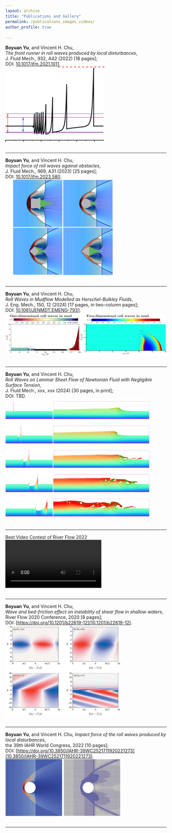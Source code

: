 ```yaml
---
layout: archive
title: "Publications and Gallery"
permalink: /publications_images_videos/
author_profile: true

---
```


<!-- ---

Relative vorticity on the sphere simulated with SpeedyWeather.jl using spherical harmonics. T682, 2048x1024 grid points (~20km horizontal resolution) on a full Gaussian grid.
<video src="https://raw.githubusercontent.com/milankl/milankl.github.io/main/files/ortho_europe.mp4" controls="controls" style="max-width: 700px;">
</video> -->

<!-- ---

Kelvin-wave induced equatorial current that gets unstable. 3200x800 grid points at a resolution of 2.5km. Tracer is only injected on the western boundary.
<video src="https://raw.githubusercontent.com/milankl/milankl.github.io/main/files/kelvin_instability.mp4" controls="controls" style="max-width: 700px;">
</video> -->



**Boyuan Yu**, and Vincent H. Chu,  
*The front runner in roll waves produced by local disturbances*,   
J. Fluid Mech., 932, A42 (2022) [18 pages];   
DOI: [10.1017/jfm.2021.1011](https://doi.org/10.1017/jfm.2021.1011).   
<img src="https://raw.githubusercontent.com/MGYBY/boyuanyu.github.io/master/images/jfm_1_figAbs.png" width="310px" >    
<br />   

---

**Boyuan Yu**, and Vincent H. Chu,  
*Impact force of roll waves against obstacles*,   
J. Fluid Mech., 969, A31 (2023) [25 pages];   
DOI: [10.1017/jfm.2023.580](https://doi.org/10.1017/jfm.2023.580).    
<img src="https://raw.githubusercontent.com/MGYBY/boyuanyu.github.io/master/images/jfm_2_figAbs.png" width="360px" >   
<br />   

---

**Boyuan Yu**, and Vincent H. Chu,  
*Roll Waves in Mudflow Modelled as Herschel-Bulkley Fluids*,   
J. Eng. Mech., 150, 12 (2024) [17 pages, in two-column pages];   
DOI: [10.1061/JENMDT.EMENG-7931](https://ascelibrary.org/doi/10.1061/JENMDT.EMENG-7931).    
<img src="https://raw.githubusercontent.com/MGYBY/boyuanyu.github.io/master/images/JEM_2024-7.jpg" width="675px" >   
<br />  


---

**Boyuan Yu**, and Vincent H. Chu,  
*Roll Waves on Laminar Sheet Flow of Newtonian Fluid with Negligible Surface Tension*,   
J. Fluid Mech., xxx, xxx (2024) [30 pages, in print];   
DOI: TBD.    
<img src="https://raw.githubusercontent.com/MGYBY/boyuanyu.github.io/master/images/JFM_2024_graphicAbstract_1.jpg" width="450px" >   
<br />  

---
Best Video Contest of River Flow 2022     
<video src="https://raw.githubusercontent.com/MGYBY/boyuanyu.github.io/master/images/jiang-jia-ravine_version2_1.mp4" controls="controls" style="max-width: 650px;">    
</video>   
<br />   

---

**Boyuan Yu**, and Vincent H. Chu,  
*Wave and bed-friction effect on instability of shear flow in shallow waters*,   
River Flow 2020 Conference, 2020 [8 pages];    
DOI: [https://doi.org/10.1201/b22619-12](10.1201/b22619-12).   
<img src="https://raw.githubusercontent.com/MGYBY/boyuanyu.github.io/master/images/RF2020_img.PNG" width="360px">     
<br />   

---

**Boyuan Yu**, and Vincent H. Chu, 
*Impact force of the roll waves produced by local disturbances*,    
the 39th IAHR World Congress, 2022 [10 pages];    
DOI: [https://doi.org/10.3850/IAHR-39WC2521711920221273](10.3850/IAHR-39WC2521711920221273).    
<img src="https://raw.githubusercontent.com/MGYBY/boyuanyu.github.io/master/images/iahr39_img.PNG" width="360px">     
<br />    

---
